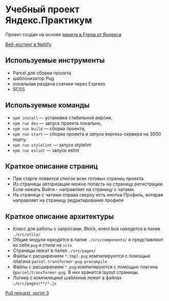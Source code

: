 # Учебный проект Яндекс.Практикум

Проект создан на основе [макета в Figma от Яндекса](https://www.figma.com/file/24EUnEHGEDNLdOcxg7ULwV/Chat?node-id=0%3A1)

[Веб-хостинг в Netlify](https://vigilant-booth-8cb191.netlify.app/)

## Используемые инструменты

- Parcel для сборки проекта
- шаблонизатор Pug
- локальная раздача статики через Express
- SCSS

## Используемые команды

- `npm install` — установка стабильной версии,
- `npm run dev` — запуск проекта локально,
- `npm run build` — сборка проекта,
- `npm run start` — сборка проекта и запуск express-сервера на 3000 порту.
- `npm run stylelint` — запуск stylelint
- `npm run eslint` — запуск eslint


## Краткое описание страниц
- При старте появится список всех готовых страниц проекта
- Из страницы авторизации можно попасть на страницу регистрации. Если нажать Войти - направляет на страницу с чатами.
- На странице с чатами справа сверху есть кнопка Профиль, которая направляет на страницу редактирования профиля

## Краткое описание архитектуры
- Класс для работы с запросами, Block, event bus находятся в папке `./src/utils/`
- Общие модули находятся в папке `./src/components/` и представляют из себя `pug` и стили на `scss`
- Страницы лежат в папке `./src/pages/`
- Файлы с расширением `*.tmpl.pug` компилируются с помощью плагина `parcel-transformer-pug-precompile`
- Файлы с расширением `*.pug` компилируются с помощью плагина `@parcel/transformer-pug`. В них хранится layout страницы.
- Логика с компиляцией шаблонов лежит в файлах `./src/pages/**/*.js`

[Pull request, sprint 3](https://github.com/frontendkk1/middle.messenger.praktikum.yandex/pull/3)
